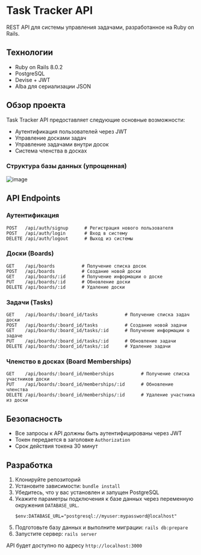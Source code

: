 # Task Tracker API

REST API для системы управления задачами, разработанное на Ruby on Rails.

## Технологии

- Ruby on Rails 8.0.2
- PostgreSQL
- Devise + JWT
- Alba для сериализации JSON

## Обзор проекта

Task Tracker API предоставляет следующие основные возможности:

- Аутентификация пользователей через JWT
- Управление досками задач
- Управление задачами внутри досок
- Система членства в досках

### Структура базы данных (упрощенная)
![image](https://github.com/user-attachments/assets/b2b201ce-2cb6-4049-b0d5-45a1f6eceb25)


## API Endpoints

### Аутентификация

```
POST   /api/auth/signup      # Регистрация нового пользователя
POST   /api/auth/login       # Вход в систему
DELETE /api/auth/logout      # Выход из системы
```

### Доски (Boards)

```
GET    /api/boards          # Получение списка досок
POST   /api/boards          # Создание новой доски
GET    /api/boards/:id      # Получение информации о доске
PUT    /api/boards/:id      # Обновление доски
DELETE /api/boards/:id      # Удаление доски
```

### Задачи (Tasks)

```
GET    /api/boards/:board_id/tasks          # Получение списка задач доски
POST   /api/boards/:board_id/tasks          # Создание новой задачи
GET    /api/boards/:board_id/tasks/:id      # Получение информации о задаче
PUT    /api/boards/:board_id/tasks/:id      # Обновление задачи
DELETE /api/boards/:board_id/tasks/:id      # Удаление задачи
```

### Членство в досках (Board Memberships)

```
GET    /api/boards/:board_id/memberships          # Получение списка участников доски
PUT    /api/boards/:board_id/memberships/:id      # Обновление членства
DELETE /api/boards/:board_id/memberships/:id      # Удаление участника из доски
```

## Безопасность

- Все запросы к API должны быть аутентифицированы через JWT
- Токен передается в заголовке `Authorization`
- Срок действия токена 30 минут

## Разработка

1. Клонируйте репозиторий
2. Установите зависимости: `bundle install`
3. Убедитесь, что у вас установлен и запущен PostgreSQL
4. Укажите параметры подключения к базе данных через переменную окружения `DATABASE_URL`.
   ```
   $env:DATABASE_URL="postgresql://myuser:mypassword@localhost"
   ```
5. Подготовьте базу данных и выполните миграции: `rails db:prepare`
6. Запустите сервер: `rails server`

API будет доступно по адресу `http://localhost:3000`
